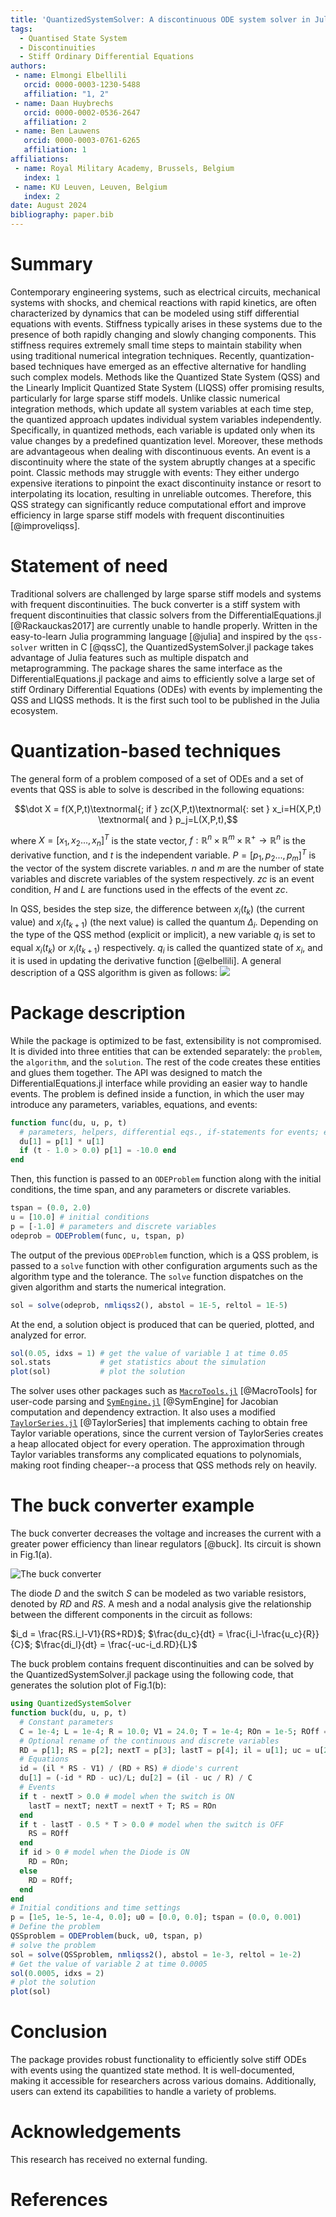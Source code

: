 ```yaml
---
title: 'QuantizedSystemSolver: A discontinuous ODE system solver in Julia.'
tags:
  - Quantised State System
  - Discontinuities
  - Stiff Ordinary Differential Equations
authors:
 - name: Elmongi Elbellili
   orcid: 0000-0003-1230-5488
   affiliation: "1, 2"
 - name: Daan Huybrechs
   orcid: 0000-0002-0536-2647
   affiliation: 2
 - name: Ben Lauwens
   orcid: 0000-0003-0761-6265
   affiliation: 1
affiliations:
 - name: Royal Military Academy, Brussels, Belgium
   index: 1
 - name: KU Leuven, Leuven, Belgium
   index: 2
date: August 2024
bibliography: paper.bib
---
```


# Summary

Contemporary engineering systems, such as electrical circuits, mechanical systems with shocks, and chemical reactions with rapid kinetics, are often characterized by dynamics that can be modeled using stiff differential equations with events. Stiffness typically arises in these systems due to the presence of both rapidly changing and slowly changing components. This stiffness requires extremely small time steps to maintain stability when using traditional numerical integration techniques. Recently, quantization-based techniques have emerged as an effective alternative for handling such complex models. Methods like the Quantized State System (QSS) and the Linearly Implicit Quantized State System (LIQSS) offer promising results, particularly for large sparse stiff models. Unlike classic numerical integration methods, which update all system variables at each time step, the quantized approach updates individual system variables independently. Specifically, in quantized methods, each variable is updated only when its value changes by a predefined quantization level. Moreover, these methods are advantageous when dealing with discontinuous events. An event is a discontinuity where the state of the system abruptly changes at a specific point. Classic methods may struggle with events: They either undergo expensive iterations to pinpoint the exact discontinuity instance or resort to interpolating its location, resulting in unreliable outcomes. Therefore, this QSS strategy can significantly reduce computational effort and improve efficiency in large sparse stiff models with frequent discontinuities [@improveliqss].

# Statement of need

Traditional solvers are challenged by large sparse stiff models and systems with frequent discontinuities. The buck converter is a stiff system with frequent discontinuities that classic solvers from the DifferentialEquations.jl [@Rackauckas2017] are currently unable to handle properly.
Written in the easy-to-learn Julia programming language [@julia] and inspired by the ``qss-solver`` written in C [@qssC], the QuantizedSystemSolver.jl package takes advantage of Julia features such as multiple dispatch and metaprogramming. The package shares the same interface as the DifferentialEquations.jl package and aims to efficiently solve a large set of stiff Ordinary Differential Equations (ODEs) with events by implementing the QSS and LIQSS methods. It is the first such tool to be published in the Julia ecosystem.

# Quantization-based techniques

The general form of a problem composed of a set of ODEs and a set of events that QSS is able to solve is described in the following equations:

$$\dot X = f(X,P,t)\textnormal{; if } zc(X,P,t)\textnormal{: set } x_i=H(X,P,t) \textnormal{ and } p_j=L(X,P,t),$$

where $X = [x_1,x_2...,x_n]^T$ is the state vector, $f:\mathbb{R}^n \times \mathbb{R}^m \times \mathbb{R}^+ \rightarrow \mathbb{R}^n$ is the derivative function, and $t$ is the independent variable. $P = [p_1,p_2...,p_m]^T$ is the vector of the system discrete variables. $n$ and $m$ are the number of state variables and discrete variables of the system respectively. $zc$ is an event condition, $H$ and $L$ are functions used in the effects of the event $zc$.

In QSS, besides the step size, the difference between $x_i(t_k)$ (the current value) and $x_i(t_{k+1})$ (the next value) is called the quantum $\Delta_i$. Depending on the type of the QSS method (explicit or implicit), a new variable $q_i$ is set to equal $x_i(t_k)$  or $x_i(t_{k+1})$ respectively. $q_i$ is called the quantized state of $x_i$, and it is used in updating the derivative function [@elbellili].  A general description of a QSS algorithm is given as follows:
![](alg.png)

# Package description

While the package is optimized to be fast, extensibility is not compromised. It is divided into three entities that can be extended separately: the ``problem``, the ``algorithm``, and the ``solution``. The rest of the code creates these entities and glues them together. The API was designed to match the DifferentialEquations.jl interface while providing an easier way to handle events. The problem is defined inside a function, in which the user may introduce any parameters, variables, equations, and events:
```julia
function func(du, u, p, t)
  # parameters, helpers, differential eqs., if-statements for events; e.g.:
  du[1] = p[1] * u[1]
  if (t - 1.0 > 0.0) p[1] = -10.0 end
end
```
Then, this function is passed to an `ODEProblem` function along with the initial conditions, the time span, and any parameters or discrete variables.
```julia
tspan = (0.0, 2.0)
u = [10.0] # initial conditions
p = [-1.0] # parameters and discrete variables
odeprob = ODEProblem(func, u, tspan, p)
```

The output of the previous `ODEProblem` function, which is a QSS problem, is passed to a ``solve`` function with other configuration arguments such as the algorithm type and the tolerance. The ``solve`` function dispatches on the given algorithm and starts the numerical integration.
```julia
sol = solve(odeprob, nmliqss2(), abstol = 1E-5, reltol = 1E-5)
```
At the end, a solution object is produced that can be queried, plotted, and analyzed for error.

```julia
sol(0.05, idxs = 1) # get the value of variable 1 at time 0.05
sol.stats           # get statistics about the simulation
plot(sol)           # plot the solution
```

The solver uses other packages such as  [`MacroTools.jl`]( https://github.com/FluxML/MacroTools.jl) [@MacroTools] for user-code parsing and [`SymEngine.jl`]( https://github.com/symengine/SymEngine.jl) [@SymEngine] for Jacobian computation and dependency extraction. It also uses a modified [`TaylorSeries.jl`](https://github.com/JuliaDiff/TaylorSeries.jl/) [@TaylorSeries] that implements caching to obtain free Taylor variable operations, since the current version of TaylorSeries creates a heap allocated object for every operation. The approximation through Taylor variables transforms any complicated equations to polynomials, making root finding cheaper--a process that QSS methods rely on heavily.

# The buck converter example

The buck converter decreases the voltage and increases the current with a greater power efficiency than linear regulators [@buck]. Its circuit is shown in Fig.1(a).

![The buck converter](buck.png)

The diode $D$ and the switch $S$ can be modeled as two variable resistors, denoted by $RD$ and $RS$. A mesh and a nodal analysis give the relationship between the different components in the circuit as follows:

$i_d = \frac{RS.i_l-V1}{RS+RD}$;
$\frac{du_c}{dt} = \frac{i_l-\frac{u_c}{R}}{C}$;
$\frac{di_l}{dt} = \frac{-uc-i_d.RD}{L}$

The buck problem contains frequent discontinuities and can be solved by the QuantizedSystemSolver.jl package using the following code, that generates the solution plot of Fig.1(b):

```julia
using QuantizedSystemSolver
function buck(du, u, p, t)
  # Constant parameters
  C = 1e-4; L = 1e-4; R = 10.0; V1 = 24.0; T = 1e-4; ROn = 1e-5; ROff = 1e5
  # Optional rename of the continuous and discrete variables
  RD = p[1]; RS = p[2]; nextT = p[3]; lastT = p[4]; il = u[1]; uc = u[2]
  # Equations
  id = (il * RS - V1) / (RD + RS) # diode's current
  du[1] = (-id * RD - uc)/L; du[2] = (il - uc / R) / C
  # Events
  if t - nextT > 0.0 # model when the switch is ON
    lastT = nextT; nextT = nextT + T; RS = ROn
  end
  if t - lastT - 0.5 * T > 0.0 # model when the switch is OFF
    RS = ROff
  end
  if id > 0 # model when the Diode is ON
    RD = ROn;
  else
    RD = ROff;
  end
end
# Initial conditions and time settings
p = [1e5, 1e-5, 1e-4, 0.0]; u0 = [0.0, 0.0]; tspan = (0.0, 0.001)
# Define the problem
QSSproblem = ODEProblem(buck, u0, tspan, p)
# solve the problem
sol = solve(QSSproblem, nmliqss2(), abstol = 1e-3, reltol = 1e-2)
# Get the value of variable 2 at time 0.0005
sol(0.0005, idxs = 2)
# plot the solution
plot(sol)
```


# Conclusion
The package provides robust functionality to efficiently solve stiff ODEs with events using the quantized state method. It is well-documented, making it accessible for researchers across various domains. Additionally, users can extend its capabilities to handle a variety of problems.

# Acknowledgements
This research has received no external funding.

# References
